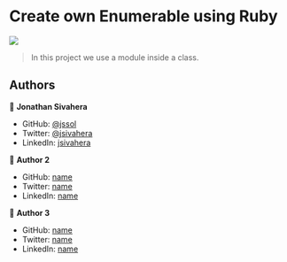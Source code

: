 # Create own Enumerable using Ruby

![](https://img.shields.io/badge/Microverse-blueviolet)

> In this project we use a module inside a class.

## Authors

👤 **Jonathan Sivahera**

- GitHub: [@jssol](https://github.com/jssol)
- Twitter: [@jsivahera](https://twitter.com/jsivahera)
- LinkedIn: [jsivahera](https://www.linkedin.com/in/jsivahera/)

👤 **Author 2**

- GitHub: [name](https://github.com)
- Twitter: [name](https://twitter.com)
- LinkedIn: [name](https://www.linkedin.com/in)

👤 **Author 3**

- GitHub: [name](https://github.com)
- Twitter: [name](https://twitter.com)
- LinkedIn: [name](https://www.linkedin.com/in)

